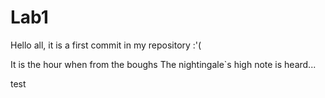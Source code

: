 # Lab1
Hello all, it is a first commit in my repository :'(

It is the hour when from the boughs
The nightingale`s high note is heard...

test
